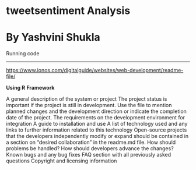 # tweetsentiment Analysis
# By Yashvini Shukla

Running code
***
https://www.ionos.com/digitalguide/websites/web-development/readme-file/

**Using R**
**Framework**

A general description of the system or project
The project status is important if the project is still in development. Use the file to mention planned changes and the development direction or indicate the completion date of the project.
The requirements on the development environment for integration
A guide to installation and use
A list of technology used and any links to further information related to this technology
Open-source projects that the developers independently modify or expand should be contained in a section on “desired collaboration” in the readme.md file. How should problems be handled? How should developers advance the changes?
Known bugs and any bug fixes
FAQ section with all previously asked questions
Copyright and licensing information
